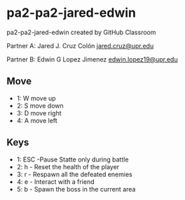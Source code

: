 # pa2-pa2-jared-edwin
pa2-pa2-jared-edwin created by GitHub Classroom

Partner A:
Jared J. Cruz Colón
jared.cruz@upr.edu

Partner B:
Edwin G Lopez Jimenez
edwin.lopez19@upr.edu


## Move
- 1: W move up 
- 2: S move down 
- 3: D move right 
- 4: A move left 

## Keys
- 1: ESC -Pause Statte only during battle
- 2: h - Reset the health of the player
- 3: r - Respawn all the defeated enemies
- 4: e - Interact with a friend
- 5: b - Spawn the boss in the current area

